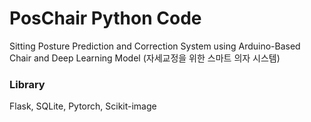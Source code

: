 # PosChair Python Code
Sitting Posture Prediction and Correction System using Arduino-Based Chair and Deep Learning Model
(자세교정을 위한 스마트 의자 시스템)

### Library
Flask, SQLite, Pytorch, Scikit-image
